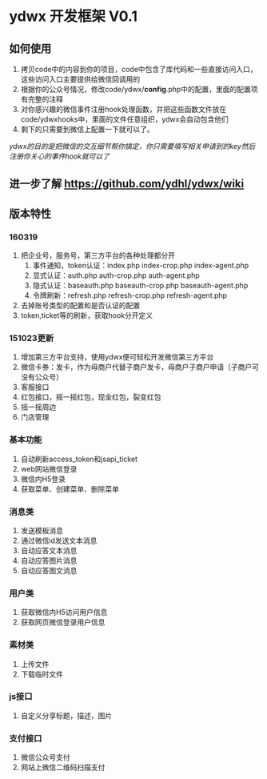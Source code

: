 # ydwx 开发框架 V0.1

## 如何使用

1. 拷贝code中的内容到你的项目，code中包含了库代码和一些直接访问入口，这些访问入口主要提供给微信回调用的
2. 根据你的公众号情况，修改code/ydwx/__config__.php中的配置，里面的配置项有完整的注释
3. 对你感兴趣的微信事件注册hook处理函数，并把这些函数文件放在code/ydwxhooks中，里面的文件任意组织，ydwx会自动包含他们
4. 剩下的只需要到微信上配置一下就可以了。

*ydwx的目的是把微信的交互细节帮你搞定，你只需要填写相关申请到的key然后注册你关心的事件hook就可以了*

## 进一步了解 https://github.com/ydhl/ydwx/wiki

## 版本特性

### 160319
1. 把企业号，服务号，第三方平台的各种处理都分开
	1. 事件通知，token认证：index.php index-crop.php index-agent.php
	2. 显式认证：auth.php auth-crop.php auth-agent.php
	3. 隐式认证：baseauth.php baseauth-crop.php baseauth-agent.php
	4. 令牌刷新：refresh.php refresh-crop.php refresh-agent.php
2. 去掉账号类型的配置和是否认证的配置
3. token,ticket等的刷新，获取hook分开定义

### 151023更新
1. 增加第三方平台支持，使用ydwx便可轻松开发微信第三方平台
2. 微信卡券：发卡，作为母商户代替子商户发卡，母商户子商户申请（子商户可没有公众号）
3. 客服接口
4. 红包接口，摇一摇红包，现金红包，裂变红包
5. 摇一摇周边
6. 门店管理

### 基本功能
1. 自动刷新access_token和jsapi_ticket
2. web网站微信登录
3. 微信内H5登录
4. 获取菜单、创建菜单、删除菜单

### 消息类
1. 发送模板消息
2. 通过微信id发送文本消息
3. 自动应答文本消息
4. 自动应答图片消息
5. 自动应答图文消息

### 用户类
1. 获取微信内H5访问用户信息
2. 获取网页微信登录用户信息

### 素材类
1. 上传文件
2. 下载临时文件

### js接口
1. 自定义分享标题，描述，图片

### 支付接口
1. 微信公众号支付
2. 网站上微信二维码扫描支付

